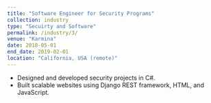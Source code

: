 ```yaml
---
title: "Software Engineer for Security Programs"
collection: industry
type: "Secuirty and Software"
permalink: /industry/3/
venue: "Karmina"
date: 2018-05-01
end_date: 2019-02-01
location: "California, USA (remote)"
---
```

- Designed and developed security projects in C#.
- Built scalable websites using Django REST framework, HTML, and JavaScript.
